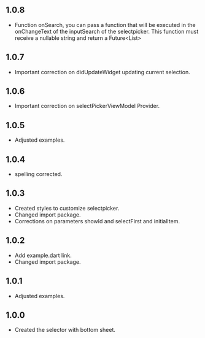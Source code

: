 ## 1.0.8

* Function onSearch, you can pass a function that will be executed in the onChangeText of the inputSearch of the selectpicker. This function must receive a nullable string and return a Future<List<SelectPickerItem>>

## 1.0.7

* Important correction on didUpdateWidget updating current selection.

## 1.0.6

* Important correction on selectPickerViewModel Provider.

## 1.0.5

* Adjusted examples.

## 1.0.4

* spelling corrected.

## 1.0.3

* Created styles to customize selectpicker.
* Changed import package.
* Corrections on parameters showId and selectFirst and initialItem.

## 1.0.2

* Add example.dart link.
* Changed import package.

## 1.0.1

* Adjusted examples.

## 1.0.0

* Created the selector with bottom sheet. 
